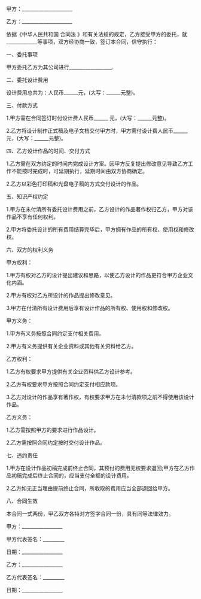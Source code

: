 
 


甲方：_____________________


乙方：_____________________


依据《中华人民共和国
合同法
》和有关法规的规定，乙方接受甲方的委托，就_____________等事项，双方经协商一致，签订本合同，信守执行：


一、委托事项


甲方委托乙方为其公司进行__________________.


二、委托设计费用


设计费用总共为：人民币______元，(大写：______元整)。


三、付款方式


1.甲方需在合同签订时付设计费人民币______ 元，(大写：______元整)。


2.乙方将设计制作正式稿及电子文档交付甲方时，甲方需付设计费人民币______元，(大写：______元整)。


四、乙方设计作品的时间、交付方式


1.乙方需在双方约定的时间内完成设计方案。因甲方反复提出修改意见导致乙方工作不能按时完成时，可延期执行，延期时间由双方协商确定。


2.乙方以彩色打印稿和光盘电子稿的方式交付设计的作品。


五、知识产权约定


1.甲方在未付清所有委托设计费用之前，乙方设计的作品著作权归乙方，甲方对该作品不享有任何权利。


2.甲方将委托设计的所有费用结算完毕后，甲方拥有作品的所有权、使用权和修改权。


六、双方的权利义务


甲方权利：


1.甲方有权对乙方的设计提出建议和思路，以使乙方设计的作品更符合甲方企业文化内涵。


2.甲方有权对乙方所设计的作品提出修改意见。


3.甲方在付清所有设计费用后享有设计作品的所有权、使用权和修改权。


甲方义务：


1.甲方有义务按照合同约定支付相关费用。


2.甲方有义务提供有关企业资料或其他有关资料给乙方。


乙方权利：


1.乙方有权要求甲方提供有关企业资料供乙方设计参考。


2.乙方有权要求甲方按照合同约定支付相应款项。


3.乙方对设计的作品享有著作权，有权要求甲方在未付清款项之前不得使用该设计作品。


乙方义务：


1.乙方需按照甲方的要求进行作品设计。


2.乙方需按照合同约定按时交付设计作品。


七、违约责任


1.甲方在设计作品初稿完成前终止合同，其预付的费用无权要求退回;甲方在乙方作品初稿完成后终止合同的，应当支付全额的设计费用。


2.乙方如无正当理由提前终止合同，所收取的费用应当全部退回给甲方。


八、合同生效


本合同一式两份，甲乙双方各持对方签字合同一份，具有同等法律效力。


甲方：_________________


甲方代表签名：_________


日期：_________________


乙方：_________________


乙方代表签名：_________


日期：_________________
 


 

 
 
 
 
 
  


  
 

  


  


  
 
 
 
 

